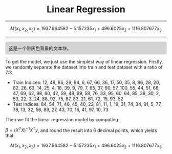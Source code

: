 <h1 align="center">Linear Regression</h1>

----

$$ 
M(x_1,x_2,x_3) = 1937.964582 -5.157235 x_1 + 496.6025 x_2 + 1116.807677 x_3 
$$ 

----

<div style="background-color: lightgray; padding: 10px; border-radius: 5px;">
  这是一个带灰色背景的文本块。
</div>


To get the model, we just use the simplest way of linear regression. Firstly, we randomly separate the dataset into train and test dataset with a ratio of 7:3. 

- Train Indices: 12,  48,  86,  29,  94,   6,  67,  66,  36,  17,  50,  35,   8,
             96,  28,  20,  82,  26,  63,  14,  25,   4,  18,  39,   9,  79,
              7,  65,  37,  90,  57, 100,  55,  44,  51,  68,  47,  69,  62,
             98,  80,  42,  59,  49,  99,  58,  76,  33,  95,  60,  64,  85,
             38,  30,   2,  53,  22,   3,  24,  88,  92,  75,  87,  83,  21,
             61,  72,  15,  93,  52
- Test Indices: 84, 54, 71, 46, 45, 40, 23, 81, 11,  1, 19, 31, 74, 34, 91,  5, 77,
            78, 13, 32, 56, 89, 27, 43, 70, 16, 41, 97, 10, 73

Then we fit the linear regression model by computing:

$\beta = (X^TX)^{-1}X^Ty$, and round the result into 6 decimal points, which yields that:

$$
M(x_1,x_2,x_3) = 1937.964582 -5.157235 x_1 + 496.6025 x_2 + 1116.807677 x_3
$$
